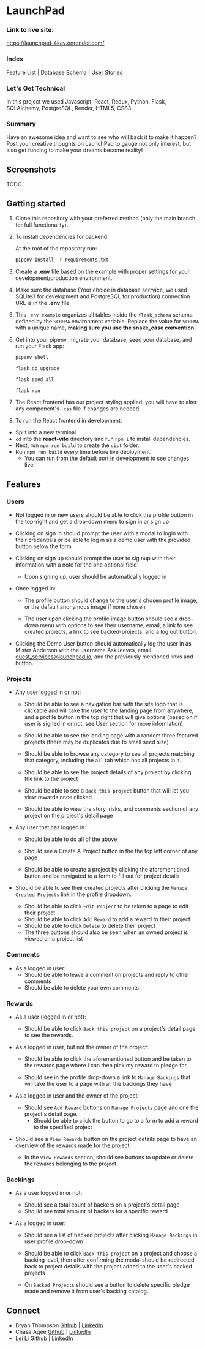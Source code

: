 # LaunchPad

### Link to live site:

https://launchpad-4kav.onrender.com/

### Index

[Feature List](https://github.com/bthompson1223/LaunchPad/wiki/Feature-List) | [Database Schema](https://github.com/bthompson1223/LaunchPad/wiki/LaunchPad-DB-Schema) | [User Stories](https://github.com/bthompson1223/LaunchPad/wiki/User-Stories)

### Let's Get Technical

In this project we used Javascript, React, Redux, Python, Flask, SQLAlchemy, PostgreSQL, Render, HTML5, CSS3

### Summary

Have an awesome idea and want to see who will back it to make it happen? Post your creative thoughts on LaunchPad to gauge not only interest, but also get funding to make your dreams become reality!

## Screenshots

TODO

## Getting started

1. Clone this repository with your preferred method (only the main branch for full functionality).

2. To install dependencies for backend.

   At the root of the repository run:

   ```bash
   pipenv install -r requirements.txt
   ```

3. Create a **.env** file based on the example with proper settings for your
   development/production environment.

4. Make sure the database (Your choice in database serrvice, we used SQLite3 for development and PostgreSQL for production) connection URL is in the **.env** file.

5. This `.env.example` organizes all tables inside the `flask_schema` schema defined
   by the `SCHEMA` environment variable. Replace the value for
   `SCHEMA` with a unique name, **making sure you use the snake_case
   convention.**

6. Get into your pipenv, migrate your database, seed your database, and run your
   Flask app:

   ```bash
   pipenv shell
   ```

   ```bash
   flask db upgrade
   ```

   ```bash
   flask seed all
   ```

   ```bash
   flask run
   ```

7. The React frontend has our project styling applied, you will have to alter any component's `.css` file if changes are needed.

8. To run the React frontend in development:

- Split into a new terminal
- `cd` into the **react-vite**
  directory and run `npm i` to install dependencies.
- Next, run `npm run build`
  to create the `dist` folder.
- Run `npm run build` every time before live deployment.
  - You can run from the default port in development to see changes live.

## Features

### Users

- Not logged in or new users should be able to click the profile button in the top-right and get a drop-down menu to sign in or sign up

- Clicking on sign in should prompt the user with a modal to login with their credentials or be able to log in as a demo user with the provided button below the form

- Clicking on sign up should prompt the user to sig nup with their information with a note for the one optional field

  - Upon signing up, user should be automatically logged in

- Once logged in:

  - The profile button should change to the user's chosen profile image, or the default anonymous image if none chosen

  - The user upon clicking the profile image button should see a drop-down menu with options to see their username, email, a link to see created projects, a link to see backed-projects, and a log out button.

- Clicking the Demo User button should automatically log the user in as Mister Anderson with the username AskJeeves, email guest_services@launchpad.io, and the previously mentioned links and button.

### Projects

- Any user logged in or not:

  - Should be able to see a navigation bar with the site logo that is clickable and will take the user to the landing page from anywhere, and a profile button in the top right that will give options (based on if user is signed in or not, see User section for more information)

  - Should be able to see the landing page with a random three featured projects (there may be duplicates due to small seed size)

  - Should be able to browse any category to see all projects matching that category, including the `all` tab which has all projects in it.

  - Should be able to see the project details of any project by clicking the link to the project

  - Should be able to see a `Back this project` button that will let you view rewards once clicked

  - Should be able to view the story, risks, and comments section of any project on the project's detail page

- Any user that has logged in:

  - Should be able to do all of the above

  - Should see a Create A Project button in the the top left corner of any page

  - Should be able to create a project by clicking the aforementioned button and be navigated to a form to fill out for project details

- Should be able to see their created projects after clicking the `Manage Created Projects` link in the profile dropdown.
  - Should be able to click `Edit Project` to be taken to a page to edit their project
  - Should be able to click `Add Reward` to add a reward to their project
  - Should be able to click `Delete` to delete their project
  - The three buttons should also be seen when an owned project is viewed on a project list

### Comments

- As a logged in user:
  - Should be able to leave a comment on projects and reply to other comments
  - Should be able to delete your own comments

### Rewards

- As a user (logged in or not):

  - Should be able to click `Back this project` on a project's detail page to see the rewards.

- As a logged in user, but not the owner of the project:

  - Should be able to click the aforementioned button and be taken to the rewards page where I can then pick my reward to pledge for.

  - Should see in the profile drop-down a link to `Manage Backings` that will take the user to a page with all the backings they have

- As a logged in user and the owner of the project:

  - Should see `Add Reward` buttons on `Manage Projects` page and one the project's detail page.
    - Should be able to click the button to go to a form to add a reward to the specified project

- Should see a `View Rewards` button on the project details page to have an overview of the rewards made for the project
  - In the `View Rewards` section, should see buttons to update or delete the rewards belonging to the project.

### Backings

- As a user logged in or not:
  - Should see a total count of backers on a project's detail page
  - Should see total amount of backers for a specific reward
- As a logged in user:

  - Should see a list of backed projects after clicking `Manage Backings` in user profile drop-down
  - Should be able to click `Back this project` on a project and choose a backing level, then after confirming the modal should be redirected back to project details with the project added to the user's backed projects

  - On `Backed Projects` should see a button to delete specific pledge made and remove it from user's backing catalog.

## Connect

- Bryan Thompson [Github](https://github.com/bthompson1223) | [LinkedIn](https://www.linkedin.com/in/bryan-thompson-933a47251/)
- Chase Agee [Github](https://github.com/thechee) | [LinkedIn](https://www.linkedin.com/in/chase-agee/)
- Lei Li [Github](https://github.com/leileili1010) | [LinkedIn](https://www.linkedin.com/in/leileili)
